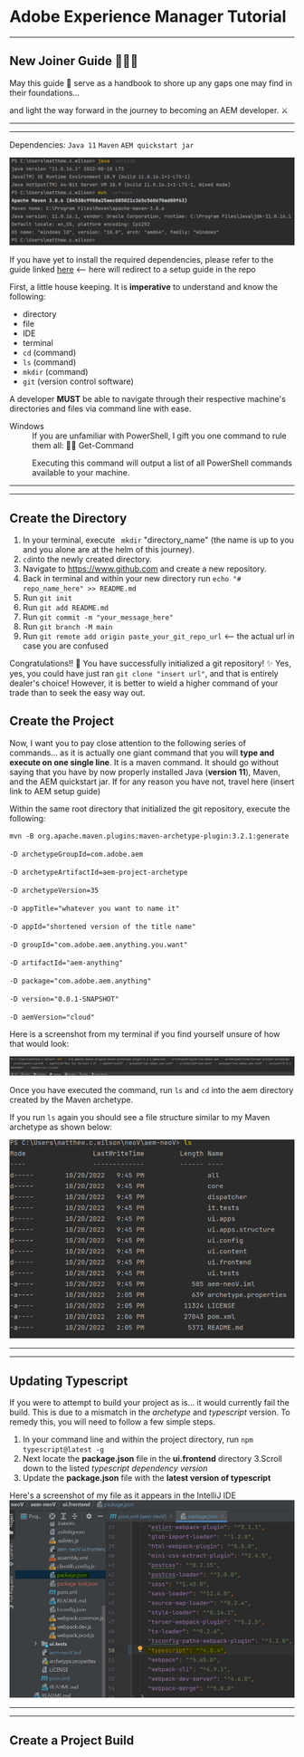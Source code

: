 # Adobe Experience Manager Tutorial
---
 New Joiner Guide 👨🏾‍💻 
--


May this guide 📖 serve as a handbook to shore up any gaps one may find in their foundations...  


and light the way forward in the journey to becoming an AEM developer. ⚔️

---
---

Dependencies: `Java 11` `Maven` `AEM quickstart jar`

![alt text](https://github.com/matthew-acn/aem_guide/blob/main/dependencies.png)

If you have yet to install the required dependencies, please refer to the guide linked [here](https://github.com/dylansql/aem-guide-dependency-installation) <-- here will redirect to a setup guide in the repo

First, a little house keeping. It is **imperative** to understand and know the following: 
* directory
* file
* IDE
* terminal
* `cd` (command)
* `ls` (command)
* `mkdir` (command)
* `git` (version control software)

A developer **MUST** be able to navigate through their respective machine's directories and files via command line with ease. 

<dl>
  <dt>Windows</dt> 
<dd>If you are unfamiliar with PowerShell, I gift you one command to rule them all: 💍🌋 Get-Command 
 
  Executing this command will output a list of all PowerShell commands available to your machine. </dd>
</dl>  


---
---
Create the Directory
--

1. In your terminal, execute ` mkdir` "directory_name" (the name is up to you and you alone are at the helm of this journey).
2. `cd`into the newly created directory.
3. Navigate to https://www.github.com and create a new repository.
4. Back in terminal and within your new directory run `echo "# repo_name_here" >> README.md`
5. Run `git init`
6. Run `git add README.md`
7. Run `git commit -m "your_message_here"`
8. Run `git branch -M main`
9. Run `git remote add origin paste_your_git_repo_url` <-- the actual url in case you are confused

Congratulations!! 🥳 You have successfully initialized a git repository! ✨ Yes, yes, you could have just ran `git clone "insert url"`, and that is entirely dealer's choice! However, it is better to wield a higher command of your trade than to seek the easy way out.

Create the Project
--
Now, I want you to pay close attention to the following series of commands... as it is actually one giant command that you will **type and execute on one single line**. It is a maven command. It should go without saying that you have by now properly installed Java (**version 11**), Maven, and the AEM quickstart jar. If for any reason you have not, travel here (insert link to AEM setup guide)

Within the same root directory that initialized the git repository, execute the following:

```
mvn -B org.apache.maven.plugins:maven-archetype-plugin:3.2.1:generate 

-D archetypeGroupId=com.adobe.aem 

-D archetypeArtifactId=aem-project-archetype

-D archetypeVersion=35 

-D appTitle="whatever you want to name it" 

-D appId="shortened version of the title name"

-D groupId="com.adobe.aem.anything.you.want" 

-D artifactId="aem-anything"

-D package="com.adobe.aem.anything" 

-D version="0.0.1-SNAPSHOT"

-D aemVersion="cloud"
```


Here is a screenshot from my terminal if you find yourself unsure of how that would look:

![alt text](https://github.com/matthew-acn/aem_guide/blob/main/mvn%20com.png)


Once you have executed the command, run `ls` and `cd` into the aem directory created by the Maven archetype.

If you run `ls` again you should see a file structure similar to my Maven archetype as shown below:

![alt text](https://github.com/matthew-acn/aem_guide/blob/main/Maven%20archetype.png)


---
---
Updating Typescript
---

If you were to attempt to build your project as is... it would currently fail the build. This is due to a mismatch in the *archetype* and *typescript* version. To remedy this, you will need to follow a few simple steps.

1. In your command line and within the project directory, run `npm typescript@latest -g`
2. Next locate the **package.json** file in the **ui.frontend** directory 
3.Scroll down to the listed *typescript dependency version*
4. Update the **package.json** file with the **latest version of typescript**

Here's a screenshot of my file as it appears in the IntelliJ IDE
![alt text](https://github.com/matthew-acn/aem_guide/blob/main/Typescript%20version.jpg)

---
---
Create a Project Build 
---


